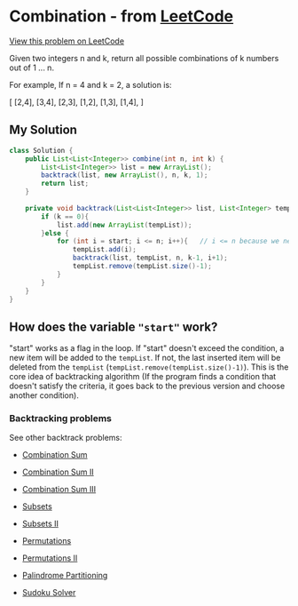 # Combination - from [LeetCode](https://leetcode.com)
[View this problem on LeetCode](https://leetcode.com/problems/combinations/description/)

Given two integers n and k, return all possible combinations of k numbers out of 1 ... n.

For example,
If n = 4 and k = 2, a solution is:

[
  [2,4],
  [3,4],
  [2,3],
  [1,2],
  [1,3],
  [1,4],
]

## My Solution
```java
class Solution {
    public List<List<Integer>> combine(int n, int k) {
        List<List<Integer>> list = new ArrayList();
        backtrack(list, new ArrayList(), n, k, 1);
        return list;
    }
    
    private void backtrack(List<List<Integer>> list, List<Integer> tempList, int n, int k, int start){
        if (k == 0){
            list.add(new ArrayList(tempList));
        }else {
            for (int i = start; i <= n; i++){   // i <= n because we need the nth number
                tempList.add(i);
                backtrack(list, tempList, n, k-1, i+1);
                tempList.remove(tempList.size()-1);
            }   
        }
    }
}
```

## How does the variable `"start"` work?
"start" works as a flag in the loop. If "start" doesn't exceed the condition, a new item will be added to the `tempList`. If not, the last inserted item will be deleted from the `tempList` (`tempList.remove(tempList.size()-1)`). This is the core idea of backtracking algorithm (If the program finds a condition that doesn't satisfy the criteria, it goes back to the previous version and choose another condition).

### Backtracking problems
See other backtrack problems:

* [Combination Sum](combination-sum.md)

* [Combination Sum II](combination-sum2.md)

* [Combination Sum III](combination-sum3.md)

* [Subsets](subsets.md)

* [Subsets II](subsets2.md)

* [Permutations](permutations.md)

* [Permutations II](permutations2.md)

* [Palindrome Partitioning](palindrome-partitioning.md)

* [Sudoku Solver](sudoku-solver.md)